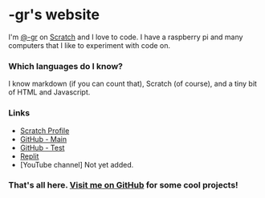 # -gr's website

I'm [@-gr](https://scratch.mit.edu/users/-gr/) on [Scratch](https://scratch.mit.edu) and I love to code. I have a raspberry pi and many computers that I like to experiment with code on. 

### Which languages do I know?

I know markdown (if you can count that), Scratch (of course), and a tiny bit of HTML and Javascript.

### Links
- [Scratch Profile](https://scratch.mit.edu/users/-gr/)
- [GitHub - Main](https://github.com/dash-gr)
- [GitHub - Test](https://github.com/dash-gr-test)
- [Replit](https://replit.com/@dashgrtest)
- [YouTube channel] Not yet added.

### That's all here. [Visit me on GitHub](https://github.com/dash-gr-test/) for some cool projects!

